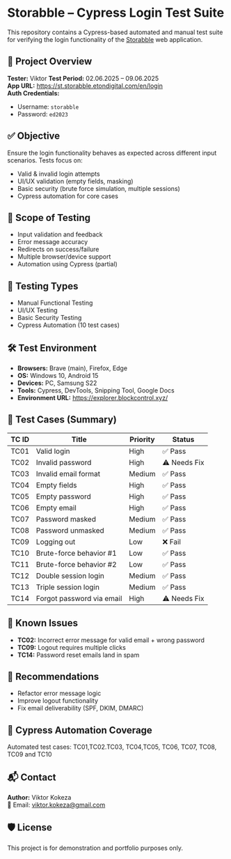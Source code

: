 # Storabble – Cypress Login Test Suite

This repository contains a Cypress-based automated and manual test suite for verifying the login functionality of the [Storabble](https://st.storabble.etondigital.com/en/login) web application.

## 📌 Project Overview

**Tester:** Viktor
**Test Period:** 02.06.2025 – 09.06.2025  
**App URL:** https://st.storabble.etondigital.com/en/login  
**Auth Credentials:**  
- Username: `storabble`  
- Password: `ed2023`

## ✅ Objective

Ensure the login functionality behaves as expected across different input scenarios. Tests focus on:
- Valid & invalid login attempts
- UI/UX validation (empty fields, masking)
- Basic security (brute force simulation, multiple sessions)
- Cypress automation for core cases

## 🔬 Scope of Testing

- Input validation and feedback  
- Error message accuracy  
- Redirects on success/failure  
- Multiple browser/device support  
- Automation using Cypress (partial)

## 🧪 Testing Types

- Manual Functional Testing  
- UI/UX Testing  
- Basic Security Testing  
- Cypress Automation (10 test cases)

## 🛠️ Test Environment

- **Browsers:** Brave (main), Firefox, Edge  
- **OS:** Windows 10, Android 15  
- **Devices:** PC, Samsung S22  
- **Tools:** Cypress, DevTools, Snipping Tool, Google Docs  
- **Environment URL:** https://explorer.blockcontrol.xyz/

## 📄 Test Cases (Summary)

| TC ID | Title                        | Priority | Status  |
|-------|------------------------------|----------|---------|
| TC01  | Valid login                  | High     | ✅ Pass |
| TC02  | Invalid password             | High     | ⚠️ Needs Fix |
| TC03  | Invalid email format         | Medium   | ✅ Pass |
| TC04  | Empty fields                 | High     | ✅ Pass |
| TC05  | Empty password               | High     | ✅ Pass |
| TC06  | Empty email                  | High     | ✅ Pass |
| TC07  | Password masked              | Medium   | ✅ Pass |
| TC08  | Password unmasked            | Medium   | ✅ Pass |
| TC09  | Logging out                  | Low      | ❌ Fail |
| TC10  | Brute-force behavior #1      | Low      | ✅ Pass |
| TC11  | Brute-force behavior #2      | Low      | ✅ Pass |
| TC12  | Double session login         | Medium   | ✅ Pass |
| TC13  | Triple session login         | Medium   | ✅ Pass |
| TC14  | Forgot password via email    | High     | ⚠️ Needs Fix |

## 🚧 Known Issues

- **TC02:** Incorrect error message for valid email + wrong password  
- **TC09:** Logout requires multiple clicks  
- **TC14:** Password reset emails land in spam

## 🔄 Recommendations

- Refactor error message logic  
- Improve logout functionality  
- Fix email deliverability (SPF, DKIM, DMARC)

## 🤖 Cypress Automation Coverage

Automated test cases:
TC01,TC02.TC03, TC04,TC05, TC06, TC07, TC08, TC09 and TC10

## 📬 Contact

**Author:** Viktor Kokeza  
📧 Email: viktor.kokeza@gmail.com

## 🛡 License
This project is for demonstration and portfolio purposes only.

